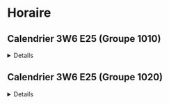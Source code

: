 # Horaire

## Calendrier 3W6 E25 (Groupe 1010)

<details>
| Date |          |
| :--------------- |:---------------:|
| 22 juin | Remise TP1 |
| 23 juin | Examen intra |
| 7 juillet | Examen final |
| 8 juillet | Remise TP2 |


### Semaine 1
- Séance 1 et 2: Lundi, 9 juin 
- Séance 3 et 4: Mercredi, 11 juin
- Séance 5 et 6: Jeudi, 12 juin

### Semaine 2
- Séance 7 et 8: Lundi, 16 juin
- Séance 9 et 10: Mercredi, 18 juin
- Séance 11 et 12: Jeudi, 19 juin

### Semaine 3
(Il n'y a **PAS** de séance 14 pour le groupe 1010)
- Séance 13 et 15: Lundi, 23 juin (Examen Intra)
- Séance 16 et 17: Mecredi, 25 juin
- Séance 18 et 19: Jeudi, 26 juin

### Semaine 4
- Séance 20 et 21: Mardi, 1er juillet
- Séance 22 et 23: Jeudi, 3 juillet
(Il n'y a **PAS** de séance **25 et 26** pour le groupe 1010)
- Séance 24 et 27: Vendredi, 4 juillet

### Semaine 5
- Examen final et aide pour finaliser le TP2: Lundi, 7 juillet
</details>

## Calendrier 3W6 E25 (Groupe 1020)

<details>
| Date |          |
| :--------------- |:---------------:|
| 23 juin | Remise TP1 |
| 23 juin | Examen intra |
| 10 juillet | Examen final |
| 10 juillet | Remise TP2 |


### Semaine 1
- Séance 1 et 2: Lundi, 9 juin 
- Séance 3 et 4: Mercredi, 11 juin
- Séance 5 et 6: Vendredi, 13 juin

### Semaine 2
- Séance 7 et 8: Lundi, 16 juin
- Séance 9 et 10: Mercredi, 18 juin
- Séance 11 et 12: Vendredi, 20 juin

### Semaine 3
- Séance 13 et 14: Lundi, 23 juin
- Séance 15 et 16: Mecredi, 25 juin
- Séance 17 et 18: Vendredi, 27 juin

### Semaine 4
- Séance 19 et 20: Mardi, 1er juillet
- Séance 21 et 22: Mercredi, 2 juillet
- Séance 23 et 24: Vendredi, 4 juillet

### Semaine 5
- Séance 25 et 26: Lundi, 7 juillet
- Séance 27 et 28: Mardi, 8 juillet
- Séance 29 et 30: Jeudi, 10 juillet
</details>

